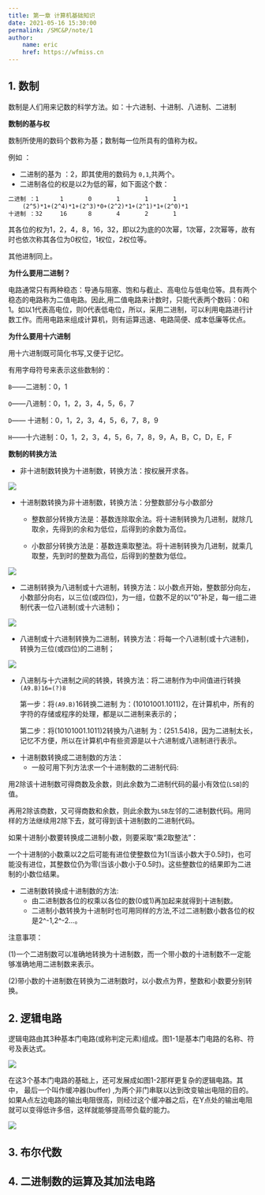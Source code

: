 ```yaml
---
title: 第一章 计算机基础知识
date: 2021-05-16 15:30:00
permalink: /SMC&P/note/1
author: 
    name: eric
    href: https://wfmiss.cn
---
```


## 1. 数制

数制是人们用来记数的科学方法。如：十六进制、十进制、八进制、二进制

**数制的基与权**

数制所使用的数码个数称为基；数制每一位所具有的值称为权。

例如 ：

- 二进制的基为 ：2，即其使用的数码为 `0,1`,共两个。
- 二进制各位的权是以2为低的幂，如下面这个数：

```txt
二进制 ：1 		1 		0 		1 		1 		1
	(2^5)*1+(2^4)*1+(2^3)*0+(2^2)*1+(2^1)*1+(2^0)*1
十进制 ：32		16		8		4		2		1
```

其各位的权为1，2，4，8，16，32，即以2为底的0次幂，1次幂，2次幂等，故有时也依次称其各位为0权位，1权位，2权位等。

其他进制同上。

**为什么要用二进制？**

电路通常只有两种稳态：导通与阻塞、饱和与截止、高电位与低电位等。具有两个稳态的电路称为二值电路。因此,用二值电路来计数时，只能代表两个数码：0和1。如以1代表高电位，则0代表低电位，所以，采用二进制，可以利用电路进行计数工作。而用电路来组成计算机，则有运算迅速、电路简便、成本低廉等优点。

**为什么要用十六进制**

用十六进制既可简化书写,又便于记忆。

有用字母符号来表示这些数制的：

`B`——二进制：0，1

`O`——八进制：0，1，2，3，4，5，6，7

`D`—— 十进制：0，1，2，3，4，5，6，7，8，9

`H`——十六进制：0，1，2，3，4，5，6，7，8，9，A，B，C，D，E，F

**数制的转换方法**

- 非十进制数转换为十进制数，转换方法：按权展开求各。

![](https://cdn.jsdelivr.net/gh/wfmiss/pictures/Principle_and_application_of_microcomputer/1.jpg)

- 十进制数转换为非十进制数，转换方法：分整数部分与小数部分

  - 整数部分转换方法是：基数连除取余法。将十进制转换为几进制，就除几取余，先得到的余和为低位，后得到的余数为高位。

  - 小数部分转换方法是：基数连乘取整法。将十进制转换为几进制，就乘几取整，先到时的整数为高位，后得到的整数为低位。

![](https://cdn.jsdelivr.net/gh/wfmiss/pictures/Principle_and_application_of_microcomputer/2.jpg)

- 二进制转换为八进制或十六进制，转换方法：以小数点开始，整数部分向左，小数部分向右，以三位(或四位)，为一组，位数不足的以“0”补足，每一组二进制代表一位八进制(或十六进制)；

![](https://cdn.jsdelivr.net/gh/wfmiss/pictures/Principle_and_application_of_microcomputer/3.jpg)

- 八进制或十六进制转换为二进制，转换方法：将每一个八进制(或十六进制)，转换为三位(或四位)的二进制；

![](https://cdn.jsdelivr.net/gh/wfmiss/pictures/Principle_and_application_of_microcomputer/4.jpg)

- 八进制与十六进制之间的转换，转换方法：将二进制作为中间值进行转换`(A9.B)16=(?)8`

  第一步：将`(A9.B)`16转换二进制 为：(10101001.1011)2，在计算机中，所有的字符的存储或程序的处理，都是以二进制来表示的；

  第二步：将(10101001.1011)2转换为八进制 为：(251.54)8，因为二进制太长，记忆不方便，所以在计算机中有些资源是以十六进制或八进制进行表示。

* 十进制数转换成二进制数的方法：
  - 一般可用下列方法求一个十进制数的二进制代码:

用2除该十进制数可得商数及余数，则此余数为二进制代码的最小有效位(`LSB`)的值。

再用2除该商数，又可得商数和余数，则此余数为`LSB`左邻的二进制数代码。用同样的方法继续用2除下去，就可得到该十进制数的二进制代码。

如果十进制小数要转换成二进制小数，则要采取“乘2取整法”：

一个十进制的小数乘以2之后可能有进位使整数位为1(当该小数大于0.5时)，也可能没有进位，其整数位仍为零(当该小数小于0.5时)。这些整数位的结果即为二进制的小数位结果。

- 二进制数转换成十进制数的方法:
  - 由二进制数各位的权乘以各位的数(0或1)再加起来就得到十进制数。
  - 二进制小数转换为十进制时也可用同样的方法,不过二进制数小数各位的权是2^-1,2^-2...。

注意事项：

(1)一个二进制数可以准确地转换为十进制数，而一个带小数的十进制数不一定能够准确地用二进制数来表示。

(2)带小数的十进制数在转换为二进制数时，以小数点为界，整数和小数要分别转换。

## 2. 逻辑电路

逻辑电路由其3种基本门电路(或称判定元素)组成。图1-1是基本门电路的名称、符号及表达式。

![](https://cdn.jsdelivr.net/gh/wfmiss/pictures/Principle_and_application_of_microcomputer/20210517160013.png)

在这3个基本门电路的基础上，还可发展成如图1-2那样更复杂的逻辑电路。其中， 最后一个叫作缓冲器(buffer) ,为两个非门串联以达到改变输出电阻的目的。如果A点左边电路的输出电阻很高，则经过这个缓冲器之后，在Y点处的输出电阻就可以变得低许多倍，这样就能够提高带负载的能力。

![](https://cdn.jsdelivr.net/gh/wfmiss/pictures/Principle_and_application_of_microcomputer/20210517160549.png)

## 3. 布尔代数



## 4. 二进制数的运算及其加法电路


